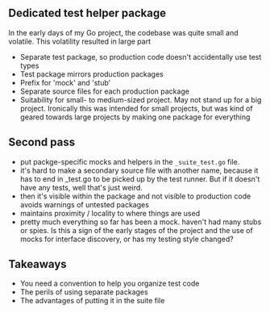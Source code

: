 
## Dedicated test helper package



In the early days of my Go project, the codebase was quite small and volatile.  This volatility resulted in large part 

- Separate test package, so production code doesn't accidentally use test types
- Test package mirrors production packages
- Prefix for 'mock' and 'stub'
- Separate source files for each production package
- Suitability for small- to medium-sized project. May not stand up for a big project. Ironically this was intended for small projects, but was kind of geared towards large projects by making one package for everything


## Second pass

- put packge-specific mocks and helpers in the `_suite_test.go` file.
- it's hard to make a secondary source file with another name, because it has to end in _test.go to be picked up by the test runner. But if it doesn't have any tests, well that's just weird.
- then it's visible within the package and not visible to production code
avoids warnings of untested packages
- maintains proximity / locality to where things are used
- pretty much everything so far has been a mock. haven't had many stubs or spies. Is this a sign of the early stages of the project and the use of mocks for interface discovery, or has my testing style changed?


## Takeaways

* You need a convention to help you organize test code
* The perils of using separate packages
* The advantages of putting it in the suite file 
